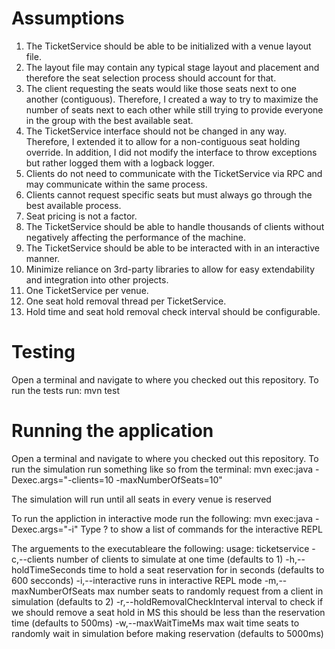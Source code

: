 # Assumptions
1. The TicketService should be able to be initialized with a venue layout file.
2. The layout file may contain any typical stage layout and placement and therefore the seat selection process should account for that.
3. The client requesting the seats would like those seats next to one another (contiguous).  Therefore, I created a way to try to maximize the number of seats next to each other while still trying to provide everyone in the group with the best available seat.
4. The TicketService interface should not be changed in any way.  Therefore, I extended it to allow for a non-contiguous seat holding override. In addition, I did not modify the interface to throw exceptions but rather logged them with a logback logger.
5. Clients do not need to communicate with the TicketService via RPC and may communicate within the same process.
6. Clients cannot request specific seats but must always go through the best available process.
7. Seat pricing is not a factor.
8. The TicketService should be able to handle thousands of clients without negatively affecting the performance of the machine.
9. The TicketService should be able to be interacted with in an interactive manner.
10. Minimize reliance on 3rd-party libraries to allow for easy extendability and integration into other projects.
11. One TicketService per venue.
12. One seat hold removal thread per TicketService.
13. Hold time and seat hold removal check interval should be configurable.

# Testing
Open a terminal and navigate to where you checked out this repository.
To run the tests run: 
mvn test

# Running the application
Open a terminal and navigate to where you checked out this repository.
To run the simulation run something like so from the terminal:
mvn exec:java -Dexec.args="-clients=10 -maxNumberOfSeats=10"

The simulation will run until all seats in every venue is reserved

To run the appliction in interactive mode run the following:
mvn exec:java -Dexec.args="-i"
Type ? to show a list of commands for the interactive REPL


The arguements to the executableare the following:
usage: ticketservice
 -c,--clients <arg>                           number of clients to
                                              simulate at one time
                                              (defaults to 1)
 -h,--holdTimeSeconds <arg>                   time to hold a seat
                                              reservation for in seconds
                                              (defaults to 600 secconds)
 -i,--interactive                             runs in interactive REPL
                                              mode
 -m,--maxNumberOfSeats <arg>                  max number seats to randomly
                                              request from a client in simulation
                                              (defaults to 2)
 -r,--holdRemovalCheckInterval <arg>          interval to check if we
                                              should remove a seat hold
                                              in MS this should be less
                                              than the reservation time
                                              (defaults to 500ms)
 -w,--maxWaitTimeMs <arg>                     max wait time seats to
                                              randomly wait in simulation
                                              before making reservation
                                              (defaults to 5000ms)